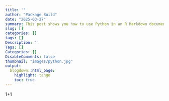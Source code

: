 ```yaml
---
title: ''
author: "Package Build"
date: "2025-03-27"
summary: This post shows you how to use Python in an R Markdown document
slug: []
categories: []
tags: []
Description: ''
Tags: []
Categories: []
DisableComments: false
thumbnail: "images/python.jpg"
output:
  blogdown::html_page:
    highlight: tango
    toc: true
---
```

1+1
